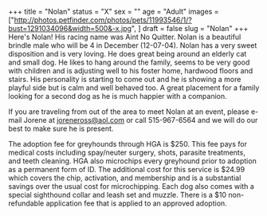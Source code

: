 +++
title = "Nolan"
status = "X"
sex = ""
age = "Adult"
images = ["http://photos.petfinder.com/photos/pets/11993546/1/?bust=1291034096&width=500&-x.jpg",
]
draft = false
slug = "Nolan"
+++
Here's Nolan!   His racing name was Aint No Quitter.  Nolan is a beautiful brindle male who will be 4 in December (12-07-04).  Nolan has a very sweet disposition and is very loving.  He does great being
around an elderly cat and small dog.  He likes to hang around the family, seems to be very good with children and is adjusting well to his foster home, hardwood floors and stairs.  His personality is starting to come out and he is showing a more playful side but is calm and well behaved too.  A great placement for a family looking for a second dog as he is much happier with a companion.


  If you are traveling from out of the area to meet Nolan at an event, please e-mail Jorene at joreneross@aol.com or call 515-967-6564 and we will do our best to make sure he is present.

The adoption fee for greyhounds through HGA is $250. This fee pays for medical costs including spay/neuter surgery, shots, parasite treatments, and teeth cleaning.  HGA also microchips every greyhound prior to adoption as a permanent form of ID.  The additional cost for this service is $24.99 which covers the chip, activation, and membership and is a substantial savings over the usual cost for microchipping.  Each dog also comes with a special sighthound collar and leash set and muzzle. There is a $10 non-refundable application fee that is applied to an approved adoption.

